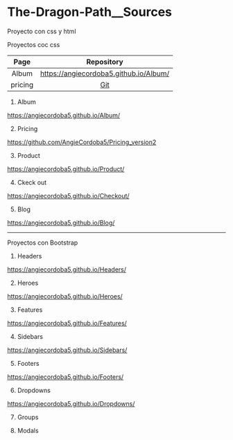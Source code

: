 # The-Dragon-Path__Sources

Proyecto con css y html

Proyectos coc css

| Page | Repository |
| :--: | :--------: |
| Album | https://angiecordoba5.github.io/Album/|
| pricing | [Git](https://angiecordoba5.github.io/Album/)|

1. Album

https://angiecordoba5.github.io/Album/

2. Pricing

https://github.com/AngieCordoba5/Pricing_version2

3. Product

https://angiecordoba5.github.io/Product/

4. Ckeck out

https://angiecordoba5.github.io/Checkout/

5. Blog

https://angiecordoba5.github.io/Blog/

------------------------------------------------------

Proyectos con Bootstrap

1. Headers

https://angiecordoba5.github.io/Headers/

2. Heroes

https://angiecordoba5.github.io/Heroes/

3. Features

https://angiecordoba5.github.io/Features/

4. Sidebars

https://angiecordoba5.github.io/Sidebars/

5. Footers

https://angiecordoba5.github.io/Footers/

6. Dropdowns

https://angiecordoba5.github.io/Dropdowns/

7. Groups


8. Modals



